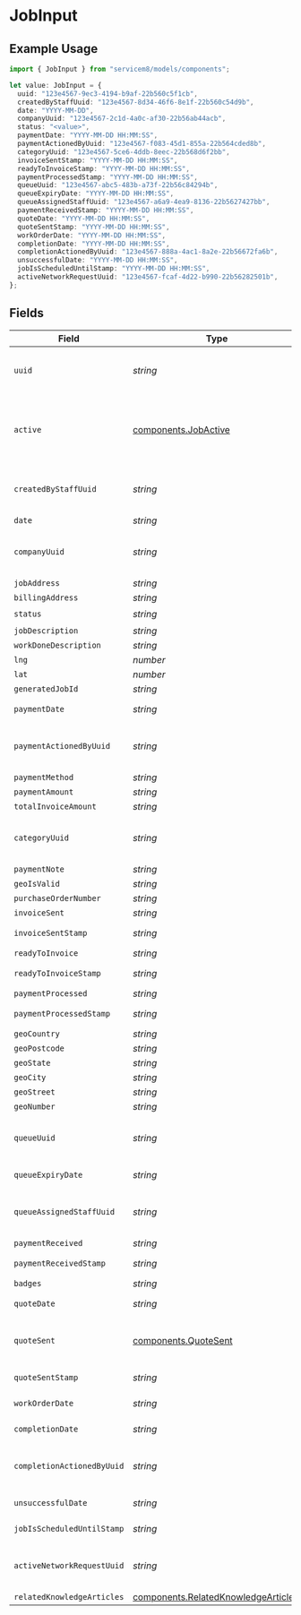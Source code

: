 # JobInput

## Example Usage

```typescript
import { JobInput } from "servicem8/models/components";

let value: JobInput = {
  uuid: "123e4567-9ec3-4194-b9af-22b560c5f1cb",
  createdByStaffUuid: "123e4567-8d34-46f6-8e1f-22b560c54d9b",
  date: "YYYY-MM-DD",
  companyUuid: "123e4567-2c1d-4a0c-af30-22b56ab44acb",
  status: "<value>",
  paymentDate: "YYYY-MM-DD HH:MM:SS",
  paymentActionedByUuid: "123e4567-f083-45d1-855a-22b564cded8b",
  categoryUuid: "123e4567-5ce6-4ddb-8eec-22b568d6f2bb",
  invoiceSentStamp: "YYYY-MM-DD HH:MM:SS",
  readyToInvoiceStamp: "YYYY-MM-DD HH:MM:SS",
  paymentProcessedStamp: "YYYY-MM-DD HH:MM:SS",
  queueUuid: "123e4567-abc5-483b-a73f-22b56c84294b",
  queueExpiryDate: "YYYY-MM-DD HH:MM:SS",
  queueAssignedStaffUuid: "123e4567-a6a9-4ea9-8136-22b5627427bb",
  paymentReceivedStamp: "YYYY-MM-DD HH:MM:SS",
  quoteDate: "YYYY-MM-DD HH:MM:SS",
  quoteSentStamp: "YYYY-MM-DD HH:MM:SS",
  workOrderDate: "YYYY-MM-DD HH:MM:SS",
  completionDate: "YYYY-MM-DD HH:MM:SS",
  completionActionedByUuid: "123e4567-888a-4ac1-8a2e-22b56672fa6b",
  unsuccessfulDate: "YYYY-MM-DD HH:MM:SS",
  jobIsScheduledUntilStamp: "YYYY-MM-DD HH:MM:SS",
  activeNetworkRequestUuid: "123e4567-fcaf-4d22-b990-22b56282501b",
};
```

## Fields

| Field                                                                                      | Type                                                                                       | Required                                                                                   | Description                                                                                | Example                                                                                    |
| ------------------------------------------------------------------------------------------ | ------------------------------------------------------------------------------------------ | ------------------------------------------------------------------------------------------ | ------------------------------------------------------------------------------------------ | ------------------------------------------------------------------------------------------ |
| `uuid`                                                                                     | *string*                                                                                   | :heavy_minus_sign:                                                                         | Record UUID key                                                                            | 123e4567-9ec3-4194-b9af-22b560c5f1cb                                                       |
| `active`                                                                                   | [components.JobActive](../../models/components/jobactive.md)                               | :heavy_minus_sign:                                                                         | Record active/deleted flag. <br/><br/>Valid values are [0,1]                               |                                                                                            |
| `createdByStaffUuid`                                                                       | *string*                                                                                   | :heavy_minus_sign:                                                                         | N/A                                                                                        | 123e4567-8d34-46f6-8e1f-22b560c54d9b                                                       |
| `date`                                                                                     | *string*                                                                                   | :heavy_minus_sign:                                                                         | N/A                                                                                        | YYYY-MM-DD                                                                                 |
| `companyUuid`                                                                              | *string*                                                                                   | :heavy_minus_sign:                                                                         | N/A                                                                                        | 123e4567-2c1d-4a0c-af30-22b56ab44acb                                                       |
| `jobAddress`                                                                               | *string*                                                                                   | :heavy_minus_sign:                                                                         | N/A                                                                                        |                                                                                            |
| `billingAddress`                                                                           | *string*                                                                                   | :heavy_minus_sign:                                                                         | N/A                                                                                        |                                                                                            |
| `status`                                                                                   | *string*                                                                                   | :heavy_check_mark:                                                                         | N/A                                                                                        |                                                                                            |
| `jobDescription`                                                                           | *string*                                                                                   | :heavy_minus_sign:                                                                         | N/A                                                                                        |                                                                                            |
| `workDoneDescription`                                                                      | *string*                                                                                   | :heavy_minus_sign:                                                                         | Email Address                                                                              |                                                                                            |
| `lng`                                                                                      | *number*                                                                                   | :heavy_minus_sign:                                                                         | N/A                                                                                        |                                                                                            |
| `lat`                                                                                      | *number*                                                                                   | :heavy_minus_sign:                                                                         | N/A                                                                                        |                                                                                            |
| `generatedJobId`                                                                           | *string*                                                                                   | :heavy_minus_sign:                                                                         | (Read-only)                                                                                |                                                                                            |
| `paymentDate`                                                                              | *string*                                                                                   | :heavy_minus_sign:                                                                         | N/A                                                                                        | YYYY-MM-DD HH:MM:SS                                                                        |
| `paymentActionedByUuid`                                                                    | *string*                                                                                   | :heavy_minus_sign:                                                                         | N/A                                                                                        | 123e4567-f083-45d1-855a-22b564cded8b                                                       |
| `paymentMethod`                                                                            | *string*                                                                                   | :heavy_minus_sign:                                                                         | N/A                                                                                        |                                                                                            |
| `paymentAmount`                                                                            | *string*                                                                                   | :heavy_minus_sign:                                                                         | N/A                                                                                        |                                                                                            |
| `totalInvoiceAmount`                                                                       | *string*                                                                                   | :heavy_minus_sign:                                                                         | N/A                                                                                        |                                                                                            |
| `categoryUuid`                                                                             | *string*                                                                                   | :heavy_minus_sign:                                                                         | N/A                                                                                        | 123e4567-5ce6-4ddb-8eec-22b568d6f2bb                                                       |
| `paymentNote`                                                                              | *string*                                                                                   | :heavy_minus_sign:                                                                         | N/A                                                                                        |                                                                                            |
| `geoIsValid`                                                                               | *string*                                                                                   | :heavy_minus_sign:                                                                         | N/A                                                                                        |                                                                                            |
| `purchaseOrderNumber`                                                                      | *string*                                                                                   | :heavy_minus_sign:                                                                         | N/A                                                                                        |                                                                                            |
| `invoiceSent`                                                                              | *string*                                                                                   | :heavy_minus_sign:                                                                         | N/A                                                                                        |                                                                                            |
| `invoiceSentStamp`                                                                         | *string*                                                                                   | :heavy_minus_sign:                                                                         | N/A                                                                                        | YYYY-MM-DD HH:MM:SS                                                                        |
| `readyToInvoice`                                                                           | *string*                                                                                   | :heavy_minus_sign:                                                                         | N/A                                                                                        |                                                                                            |
| `readyToInvoiceStamp`                                                                      | *string*                                                                                   | :heavy_minus_sign:                                                                         | N/A                                                                                        | YYYY-MM-DD HH:MM:SS                                                                        |
| `paymentProcessed`                                                                         | *string*                                                                                   | :heavy_minus_sign:                                                                         | N/A                                                                                        |                                                                                            |
| `paymentProcessedStamp`                                                                    | *string*                                                                                   | :heavy_minus_sign:                                                                         | N/A                                                                                        | YYYY-MM-DD HH:MM:SS                                                                        |
| `geoCountry`                                                                               | *string*                                                                                   | :heavy_minus_sign:                                                                         | N/A                                                                                        |                                                                                            |
| `geoPostcode`                                                                              | *string*                                                                                   | :heavy_minus_sign:                                                                         | N/A                                                                                        |                                                                                            |
| `geoState`                                                                                 | *string*                                                                                   | :heavy_minus_sign:                                                                         | N/A                                                                                        |                                                                                            |
| `geoCity`                                                                                  | *string*                                                                                   | :heavy_minus_sign:                                                                         | N/A                                                                                        |                                                                                            |
| `geoStreet`                                                                                | *string*                                                                                   | :heavy_minus_sign:                                                                         | N/A                                                                                        |                                                                                            |
| `geoNumber`                                                                                | *string*                                                                                   | :heavy_minus_sign:                                                                         | N/A                                                                                        |                                                                                            |
| `queueUuid`                                                                                | *string*                                                                                   | :heavy_minus_sign:                                                                         | N/A                                                                                        | 123e4567-abc5-483b-a73f-22b56c84294b                                                       |
| `queueExpiryDate`                                                                          | *string*                                                                                   | :heavy_minus_sign:                                                                         | N/A                                                                                        | YYYY-MM-DD HH:MM:SS                                                                        |
| `queueAssignedStaffUuid`                                                                   | *string*                                                                                   | :heavy_minus_sign:                                                                         | N/A                                                                                        | 123e4567-a6a9-4ea9-8136-22b5627427bb                                                       |
| `paymentReceived`                                                                          | *string*                                                                                   | :heavy_minus_sign:                                                                         | N/A                                                                                        |                                                                                            |
| `paymentReceivedStamp`                                                                     | *string*                                                                                   | :heavy_minus_sign:                                                                         | N/A                                                                                        | YYYY-MM-DD HH:MM:SS                                                                        |
| `badges`                                                                                   | *string*                                                                                   | :heavy_minus_sign:                                                                         | N/A                                                                                        |                                                                                            |
| `quoteDate`                                                                                | *string*                                                                                   | :heavy_minus_sign:                                                                         | N/A                                                                                        | YYYY-MM-DD HH:MM:SS                                                                        |
| `quoteSent`                                                                                | [components.QuoteSent](../../models/components/quotesent.md)                               | :heavy_minus_sign:                                                                         | (Read-only). <br/><br/>Valid values are [0,1]                                              |                                                                                            |
| `quoteSentStamp`                                                                           | *string*                                                                                   | :heavy_minus_sign:                                                                         | (Read-only)                                                                                | YYYY-MM-DD HH:MM:SS                                                                        |
| `workOrderDate`                                                                            | *string*                                                                                   | :heavy_minus_sign:                                                                         | N/A                                                                                        | YYYY-MM-DD HH:MM:SS                                                                        |
| `completionDate`                                                                           | *string*                                                                                   | :heavy_minus_sign:                                                                         | N/A                                                                                        | YYYY-MM-DD HH:MM:SS                                                                        |
| `completionActionedByUuid`                                                                 | *string*                                                                                   | :heavy_minus_sign:                                                                         | N/A                                                                                        | 123e4567-888a-4ac1-8a2e-22b56672fa6b                                                       |
| `unsuccessfulDate`                                                                         | *string*                                                                                   | :heavy_minus_sign:                                                                         | N/A                                                                                        | YYYY-MM-DD HH:MM:SS                                                                        |
| `jobIsScheduledUntilStamp`                                                                 | *string*                                                                                   | :heavy_minus_sign:                                                                         | N/A                                                                                        | YYYY-MM-DD HH:MM:SS                                                                        |
| `activeNetworkRequestUuid`                                                                 | *string*                                                                                   | :heavy_minus_sign:                                                                         | N/A                                                                                        | 123e4567-fcaf-4d22-b990-22b56282501b                                                       |
| `relatedKnowledgeArticles`                                                                 | [components.RelatedKnowledgeArticle](../../models/components/relatedknowledgearticle.md)[] | :heavy_minus_sign:                                                                         | N/A                                                                                        |                                                                                            |